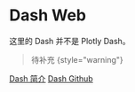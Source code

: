 # Dash Web

<show-structure depth="2"/>

这里的 Dash 并不是 Plotly Dash。

> 待补充
{style="warning"}


<seealso>
<category ref="ref_docs">
    <a href="https://mp.weixin.qq.com/s/vZHU0fjZ9gMO-33IZwWs7w">Dash 简介</a>
</category>
<category ref="ref_github">
    <a href="https://github.com/CNFeffery/dash-master">Dash Github</a>
</category>
<category ref="ref_issues"></category>
<category ref="ref_hf"></category>
<category ref="ref_ms"></category>
</seealso>